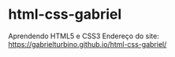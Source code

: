 # html-css-gabriel
Aprendendo HTML5 e CSS3
Endereço do site: https://gabrielturbino.github.io/html-css-gabriel/
